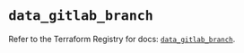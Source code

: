 # `data_gitlab_branch`

Refer to the Terraform Registry for docs: [`data_gitlab_branch`](https://registry.terraform.io/providers/gitlabhq/gitlab/16.11.0/docs/data-sources/branch).
